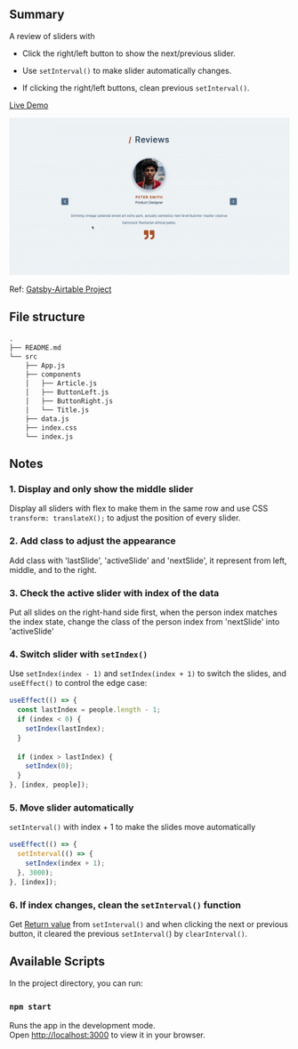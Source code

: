 ## Summary

A review of sliders with 

- Click the right/left button to show the next/previous slider.

- Use `setInterval()` to make slider automatically changes.

- If clicking the right/left buttons, clean previous `setInterval()`.

[Live Demo](https://christy313.github.io/react15-project07)

![](./public/07-reviews.gif)

Ref: [Gatsby-Airtable Project](https://gatsby-airtable-design-project.netlify.app/)

## File structure

```
.
├── README.md
└── src
    ├── App.js
    ├── components
    │   ├── Article.js
    │   ├── ButtonLeft.js
    │   ├── ButtonRight.js
    │   └── Title.js
    ├── data.js
    ├── index.css
    └── index.js
```

## Notes

### 1. Display and only show the middle slider

Display all sliders with flex to make them in the same row and use CSS `transform: translateX();` to adjust the position of every slider.

### 2. Add class to adjust the appearance

Add class with 'lastSlide', 'activeSlide' and 'nextSlide', it represent from left, middle, and to the right.

### 3. Check the active slider with index of the data

Put all slides on the right-hand side first, when the person index matches the index state, change the class of the person index from 'nextSlide' into 'activeSlide'

### 4. Switch slider with `setIndex()`

Use `setIndex(index - 1)` and `setIndex(index + 1)` to switch the slides, and `useEffect()` to control the edge case:

```javascript
useEffect(() => {
  const lastIndex = people.length - 1;
  if (index < 0) {
    setIndex(lastIndex);
  }

  if (index > lastIndex) {
    setIndex(0);
  }
}, [index, people]);
```

### 5. Move slider automatically

`setInterval()` with index + 1 to make the slides move automatically

```javascript
useEffect(() => {
  setInterval(() => {
    setIndex(index + 1);
  }, 3000);
}, [index]);
```

### 6. If index changes, clean the `setInterval()` function

Get [Return value](https://developer.mozilla.org/en-US/docs/Web/API/setInterval#return_value) from `setInterval()` and when clicking the next or previous button, it cleared the previous `setInterval(`) by `clearInterval()`.

## Available Scripts

In the project directory, you can run:

### `npm start`

Runs the app in the development mode.\
Open [http://localhost:3000](http://localhost:3000) to view it in your browser.
